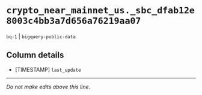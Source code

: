 # `crypto_near_mainnet_us._sbc_dfab12e8003c4bb3a7d656a76219aa07`
`bq-1` | `bigquery-public-data`

## Column details
* [TIMESTAMP] `last_update`

-------------------------------------------------------------------------------
*Do not make edits above this line.*
